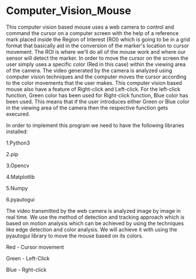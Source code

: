 # Computer_Vision_Mouse

This computer vision based mouse uses a web camera to control and command the cursor on a computer screen with the help of a reference mark placed inside the Region of Interest (ROI) which is going to be in a grid format that basically aid in the conversion of the marker's location to cursor movement. The ROI is where we'll do all of the mouse work and where our sensor will detect the marker. In order to move the cursor on the screen the user simply uses a specific color (Red in this case) within the viewing area of the camera. The video generated by the camera is analyzed using computer vision techniques and the computer moves the cursor according to the color movements that the user makes. This computer vision based mouse also have a feature of Right-click and Left-click. For the left-click function, Green color has been used for Right-click function, Blue color has been used. This means that if the user introduces either Green or Blue color in the viewing area of the camera then the respective function gets execured.

In order to implement this program we need to have the following libraries installed:

1.Python3

2.pip

3.Opencv

4.Matplotlib

5.Numpy

6.pyautogui

The video transmitted by the web camera is analyzed image by image in real time. 
We use the method of detection and tracking approach which is based on motion analysis which can be achieved by using the techniques like edge detection and color analysis. We will achieve it with using the pyautogui library to move the mouse based on its colors.

Red - Cursor movement

Green - Left-Click

Blue - Rght-click

